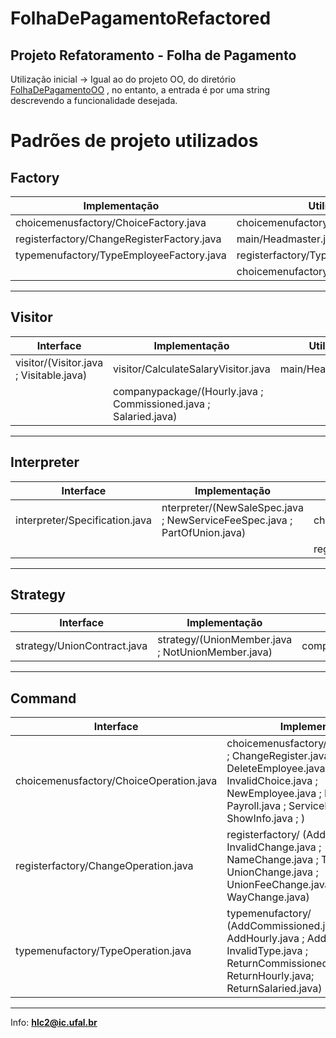# FolhaDePagamentoRefactored

## Projeto Refatoramento - Folha de Pagamento

Utilização inicial -> Igual ao do projeto OO, do diretório [FolhaDePagamentoOO](https://github.com/hglps/FolhaDePagamentoOO/) , 
no entanto, a entrada é por uma string descrevendo a funcionalidade desejada.

# Padrões de projeto utilizados

## Factory
| Implementação | Utilização|
| ------------- | ----------- | 
|  choicemenusfactory/ChoiceFactory.java    |  choicemenufactory/NewEmployee.java |
|   registerfactory/ChangeRegisterFactory.java |  main/Headmaster.java |
|   typemenufactory/TypeEmployeeFactory.java | registerfactory/TypeChange.java |
| | choicemenufactory/ChangeRegister.java |

---

## Visitor
| Interface | Implementação |  Utilização |
| ------------- | ------------- | ------------- |
|  visitor/(Visitor.java ; Visitable.java)    |  visitor/CalculateSalaryVisitor.java   |   main/Headmaster.java|
|     |  companypackage/(Hourly.java ; Commissioned.java ; Salaried.java)   |   

---

## Interpreter
| Interface | Implementação |  Utilização |
| ------------- | ------------- | ------------- |
|  interpreter/Specification.java    |  nterpreter/(NewSaleSpec.java ; NewServiceFeeSpec.java ; PartOfUnion.java)  |   choicemenufactory/NewSale.java |
|     |    |  registerfactory/UnionFeeChange.java |

---

## Strategy
| Interface | Implementação |  Utilização |
| ------------- | ------------- | ------------- |
| strategy/UnionContract.java     |  strategy/(UnionMember.java ; NotUnionMember.java)  |   companypackage/Employee.java |

---

## Command
| Interface | Implementação | 
| ------------- | ------------- | 
| choicemenusfactory/ChoiceOperation.java     |  choicemenusfactory/(CardUpdate.java ; ChangeRegister.java ; DeleteEmployee.java ; InvalidChoice.java ; NewEmployee.java ; NewSale.java ; Payroll.java ; ServiceFee.java ; ShowInfo.java ; )
|  registerfactory/ChangeOperation.java     |  registerfactory/ (AddressChange.java ;  InvalidChange.java ; NameChange.java ; TypeChange.java ; UnionChange.java ; UnionFeeChange.java ; WayChange.java)  |
|  typemenufactory/TypeOperation.java      | typemenufactory/ (AddCommissioned.java ; AddHourly.java ; AddSalaried.java ; InvalidType.java ; ReturnCommissioned.java; ReturnHourly.java; ReturnSalaried.java)  | 

---


Info: **hlc2@ic.ufal.br**
         
